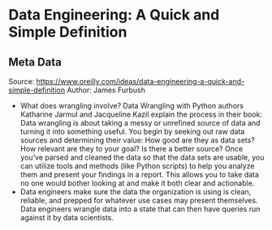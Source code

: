 # Data Engineering: A Quick and Simple Definition

## Meta Data

Source:  https://www.oreilly.com/ideas/data-engineering-a-quick-and-simple-definition 
Author: James Furbush

- What does wrangling involve? Data Wrangling with Python authors Katharine Jarmul and Jacqueline Kazil explain the process in their book:
  Data wrangling is about taking a messy or unrefined source of data and turning it into something useful. You begin by seeking out raw data sources and determining their value: How good are they as data sets? How relevant are they to your goal? Is there a better source? Once you’ve parsed and cleaned the data so that the data sets are usable, you can utilize tools and methods (like Python scripts) to help you analyze them and present your findings in a report. This allows you to take data no one would bother looking at and make it both clear and actionable.
- Data engineers make sure the data the organization is using is clean, reliable, and prepped for whatever use cases may present themselves. Data engineers wrangle data into a state that can then have queries run against it by data scientists.
